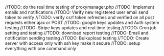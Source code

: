 //TODO: do the real time testing of proxymanager.php
//TODO: Implement emails and notifications
//TODO: Verify new registered user email send token to verify
//TODO: verify csrf token refreshes and verified on all post requests either ajax or POST
//TODO: google keys updates and Auth system testing
//TODO: Stripe keys updates and real time testing
//TODO: Cron job setting and testing
//TODO: download report testing
//TODO: Email and notification sending testing
//TODO: Bulkupload testing
//TODO: Create server with access only with ssh key make it secure
//TODO: setup everything with one command only
